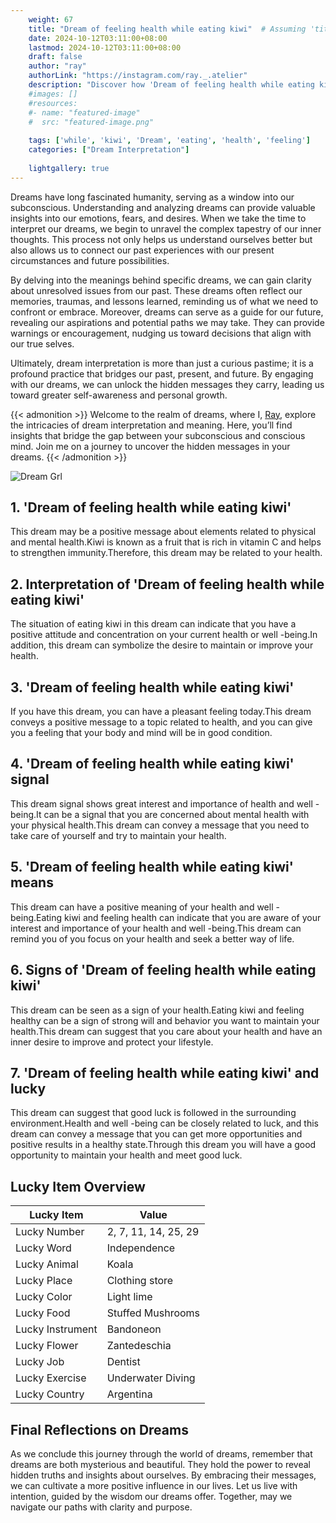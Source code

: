 ```yaml
---
    weight: 67
    title: "Dream of feeling health while eating kiwi"  # Assuming 'title' column exists
    date: 2024-10-12T03:11:00+08:00
    lastmod: 2024-10-12T03:11:00+08:00
    draft: false
    author: "ray"
    authorLink: "https://instagram.com/ray._.atelier"
    description: "Discover how 'Dream of feeling health while eating kiwi' can interpret your future and uncover its significant meanings in your life."
    #images: []
    #resources:
    #- name: "featured-image"
    #  src: "featured-image.png"
    
    tags: ['while', 'kiwi', 'Dream', 'eating', 'health', 'feeling']
    categories: ["Dream Interpretation"]
    
    lightgallery: true
---
```

    
Dreams have long fascinated humanity, serving as a window into our subconscious. Understanding and analyzing dreams can provide valuable insights into our emotions, fears, and desires. When we take the time to interpret our dreams, we begin to unravel the complex tapestry of our inner thoughts. This process not only helps us understand ourselves better but also allows us to connect our past experiences with our present circumstances and future possibilities.

By delving into the meanings behind specific dreams, we can gain clarity about unresolved issues from our past. These dreams often reflect our memories, traumas, and lessons learned, reminding us of what we need to confront or embrace. Moreover, dreams can serve as a guide for our future, revealing our aspirations and potential paths we may take. They can provide warnings or encouragement, nudging us toward decisions that align with our true selves.

Ultimately, dream interpretation is more than just a curious pastime; it is a profound practice that bridges our past, present, and future. By engaging with our dreams, we can unlock the hidden messages they carry, leading us toward greater self-awareness and personal growth.

{{< admonition >}}
Welcome to the realm of dreams, where I, [Ray](https://instagram.com/ray._.atelier), explore the intricacies of dream interpretation and meaning. Here, you’ll find insights that bridge the gap between your subconscious and conscious mind. Join me on a journey to uncover the hidden messages in your dreams.
{{< /admonition >}}

![Dream Grl](https://cdn.pixabay.com/photo/2017/11/02/03/35/gothic-2910057_1280.jpg "Dream Grl")

## 1. 'Dream of feeling health while eating kiwi'
This dream may be a positive message about elements related to physical and mental health.Kiwi is known as a fruit that is rich in vitamin C and helps to strengthen immunity.Therefore, this dream may be related to your health.

## 2. Interpretation of 'Dream of feeling health while eating kiwi'
The situation of eating kiwi in this dream can indicate that you have a positive attitude and concentration on your current health or well -being.In addition, this dream can symbolize the desire to maintain or improve your health.

## 3. 'Dream of feeling health while eating kiwi'
If you have this dream, you can have a pleasant feeling today.This dream conveys a positive message to a topic related to health, and you can give you a feeling that your body and mind will be in good condition.

## 4. 'Dream of feeling health while eating kiwi' signal
This dream signal shows great interest and importance of health and well -being.It can be a signal that you are concerned about mental health with your physical health.This dream can convey a message that you need to take care of yourself and try to maintain your health.

## 5. 'Dream of feeling health while eating kiwi' means
This dream can have a positive meaning of your health and well -being.Eating kiwi and feeling health can indicate that you are aware of your interest and importance of your health and well -being.This dream can remind you of you focus on your health and seek a better way of life.

## 6. Signs of 'Dream of feeling health while eating kiwi'
This dream can be seen as a sign of your health.Eating kiwi and feeling healthy can be a sign of strong will and behavior you want to maintain your health.This dream can suggest that you care about your health and have an inner desire to improve and protect your lifestyle.

## 7. 'Dream of feeling health while eating kiwi' and lucky
This dream can suggest that good luck is followed in the surrounding environment.Health and well -being can be closely related to luck, and this dream can convey a message that you can get more opportunities and positive results in a healthy state.Through this dream you will have a good opportunity to maintain your health and meet good luck.

## Lucky Item Overview
| Lucky Item          | Value              |
|---------------|--------------------|
| Lucky Number        | 2, 7, 11, 14, 25, 29  |
| Lucky Word          | Independence |
| Lucky Animal        | Koala |
| Lucky Place         | Clothing store     |
| Lucky Color         | Light lime     |
| Lucky Food          | Stuffed Mushrooms      |
| Lucky Instrument    | Bandoneon |
| Lucky Flower        | Zantedeschia    |
| Lucky Job           | Dentist       |
| Lucky Exercise      | Underwater Diving  |
| Lucky Country       | Argentina    |


##  Final Reflections on Dreams

As we conclude this journey through the world of dreams, remember that dreams are both mysterious and beautiful. They hold the power to reveal hidden truths and insights about ourselves. By embracing their messages, we can cultivate a more positive influence in our lives. Let us live with intention, guided by the wisdom our dreams offer. Together, may we navigate our paths with clarity and purpose.
